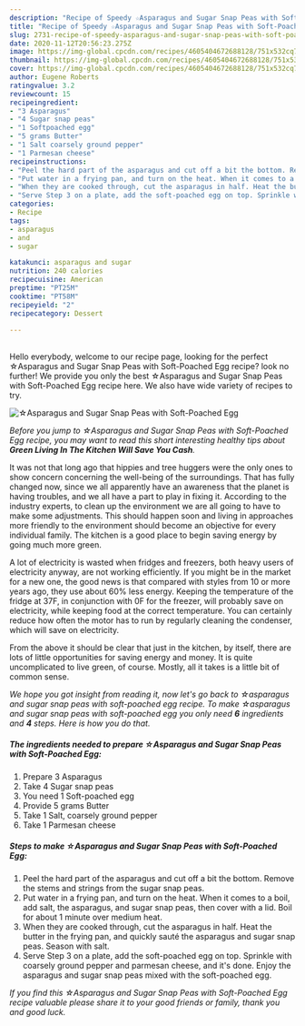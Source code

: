 ```yaml
---
description: "Recipe of Speedy ☆Asparagus and Sugar Snap Peas with Soft-Poached Egg"
title: "Recipe of Speedy ☆Asparagus and Sugar Snap Peas with Soft-Poached Egg"
slug: 2731-recipe-of-speedy-asparagus-and-sugar-snap-peas-with-soft-poached-egg
date: 2020-11-12T20:56:23.275Z
image: https://img-global.cpcdn.com/recipes/4605404672688128/751x532cq70/☆asparagus-and-sugar-snap-peas-with-soft-poached-egg-recipe-main-photo.jpg
thumbnail: https://img-global.cpcdn.com/recipes/4605404672688128/751x532cq70/☆asparagus-and-sugar-snap-peas-with-soft-poached-egg-recipe-main-photo.jpg
cover: https://img-global.cpcdn.com/recipes/4605404672688128/751x532cq70/☆asparagus-and-sugar-snap-peas-with-soft-poached-egg-recipe-main-photo.jpg
author: Eugene Roberts
ratingvalue: 3.2
reviewcount: 15
recipeingredient:
- "3 Asparagus"
- "4 Sugar snap peas"
- "1 Softpoached egg"
- "5 grams Butter"
- "1 Salt coarsely ground pepper"
- "1 Parmesan cheese"
recipeinstructions:
- "Peel the hard part of the asparagus and cut off a bit the bottom. Remove the stems and strings from the sugar snap peas."
- "Put water in a frying pan, and turn on the heat. When it comes to a boil, add salt, the asparagus, and sugar snap peas, then cover with a lid. Boil for about 1 minute over medium heat."
- "When they are cooked through, cut the asparagus in half. Heat the butter in the frying pan, and quickly sauté the asparagus and sugar snap peas. Season with salt."
- "Serve Step 3 on a plate, add the soft-poached egg on top. Sprinkle with coarsely ground pepper and parmesan cheese, and it&#39;s done. Enjoy the asparagus and sugar snap peas mixed with the soft-poached egg."
categories:
- Recipe
tags:
- asparagus
- and
- sugar

katakunci: asparagus and sugar 
nutrition: 240 calories
recipecuisine: American
preptime: "PT25M"
cooktime: "PT58M"
recipeyield: "2"
recipecategory: Dessert

---
```

<br>
Hello everybody, welcome to our recipe page, looking for the perfect ☆Asparagus and Sugar Snap Peas with Soft-Poached Egg recipe? look no further! We provide you only the best ☆Asparagus and Sugar Snap Peas with Soft-Poached Egg recipe here. We also have wide variety of recipes to try.
<br>


![☆Asparagus and Sugar Snap Peas with Soft-Poached Egg](https://img-global.cpcdn.com/recipes/4605404672688128/751x532cq70/☆asparagus-and-sugar-snap-peas-with-soft-poached-egg-recipe-main-photo.jpg)

<i>Before you jump to ☆Asparagus and Sugar Snap Peas with Soft-Poached Egg recipe, you may want to read this short interesting healthy tips about 
<strong>Green Living In The Kitchen Will Save You Cash</strong>.</i>
</br>

It was not that long ago that hippies and tree huggers were the only ones to show concern concerning the well-being of the surroundings. That has fully changed now, since we all apparently have an awareness that the planet is having troubles, and we all have a part to play in fixing it. According to the industry experts, to clean up the environment we are all going to have to make some adjustments. This should happen soon and living in approaches more friendly to the environment should become an objective for every individual family. The kitchen is a good place to begin saving energy by going much more green.

A lot of electricity is wasted when fridges and freezers, both heavy users of electricity anyway, are not working efficiently. If you might be in the market for a new one, the good news is that compared with styles from 10 or more years ago, they use about 60% less energy. Keeping the temperature of the fridge at 37F, in conjunction with 0F for the freezer, will probably save on electricity, while keeping food at the correct temperature. You can certainly reduce how often the motor has to run by regularly cleaning the condenser, which will save on electricity.

From the above it should be clear that just in the kitchen, by itself, there are lots of little opportunities for saving energy and money. It is quite uncomplicated to live green, of course. Mostly, all it takes is a little bit of common sense.


<i>We hope you got insight from reading it, now let's go back to ☆asparagus and sugar snap peas with soft-poached egg recipe. To make ☆asparagus and sugar snap peas with soft-poached egg you only need <strong>6</strong> ingredients and <strong>4</strong> steps. Here is how you do that.
</i>

##### The ingredients needed to prepare ☆Asparagus and Sugar Snap Peas with Soft-Poached Egg:

1. Prepare 3 Asparagus
1. Take 4 Sugar snap peas
1. You need 1 Soft-poached egg
1. Provide 5 grams Butter
1. Take 1 Salt, coarsely ground pepper
1. Take 1 Parmesan cheese


##### Steps to make ☆Asparagus and Sugar Snap Peas with Soft-Poached Egg:

1. Peel the hard part of the asparagus and cut off a bit the bottom. Remove the stems and strings from the sugar snap peas.
1. Put water in a frying pan, and turn on the heat. When it comes to a boil, add salt, the asparagus, and sugar snap peas, then cover with a lid. Boil for about 1 minute over medium heat.
1. When they are cooked through, cut the asparagus in half. Heat the butter in the frying pan, and quickly sauté the asparagus and sugar snap peas. Season with salt.
1. Serve Step 3 on a plate, add the soft-poached egg on top. Sprinkle with coarsely ground pepper and parmesan cheese, and it&#39;s done. Enjoy the asparagus and sugar snap peas mixed with the soft-poached egg.


<i>If you find this ☆Asparagus and Sugar Snap Peas with Soft-Poached Egg recipe valuable please share it to your good friends or family, thank you and good luck.</i>
